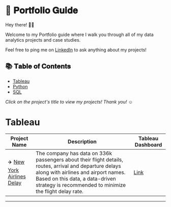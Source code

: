 # :book: 𝐏𝐨𝐫𝐭𝐟𝐨𝐥𝐢𝐨 𝐆𝐮𝐢𝐝𝐞

Hey there! 🙋‍♀️

Welcome to my Portfolio guide where I walk you through all of my data analytics projects and case studies.

Feel free to ping me on [LinkedIn](HTTP://www.linkedin.com/in/arshiya-kausar) to ask anything about my projects!

## :books: 𝐓𝐚𝐛𝐥𝐞 𝐨𝐟 𝐂𝐨𝐧𝐭𝐞𝐧𝐭𝐬

- [Tableau](#tableau)
- [Python](#python)
- [SQL](#sql)

 *Click on the project's title to view my projects! Thank you!* ☺️

 
# Tableau

 Project Name| Description| Tableau Dashboard 
 ------------|------------|------------
 :airplane: [New York Airlines Delay](https://github.com/ArshiyaKausarBA/New-York-Airlines-Delay)| The company has data on 336k passengers about their flight details, routes, arrival and departure delays along with airlines and airport names. Based on this data, a data-driven strategy is recommended to minimize the flight delay  rate.| [Link](https://github.com/ArshiyaKausarBA/New-York-Airlines-Delay)
 
 ***
